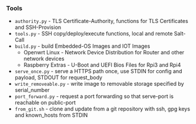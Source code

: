 ### Tools

- `authority.py` - TLS Certificate-Authority, functions for TLS Certificates and SSH-Provision
- `tools.py` - SSH copy/deploy/execute functions, local and remote Salt-Call
- `build.py` - build Embedded-OS Images and IOT Images
    - Openwrt Linux - Network Device Distribution for Router and other network devices
    - Raspberry Extras - U-Boot and UEFI Bios Files for Rpi3 and Rpi4
- `serve_once.py` - serve a HTTPS path once, use STDIN for config and payload, STDOUT for request_body
- `write_removeable.py` - write image to removable storage specified by serial_number
- `port_forward.py` - request a port forwarding so that serve-port is reachable on public-port
- `from_git.sh` - clone and update from a git repository with ssh, gpg keys and known_hosts from STDIN
